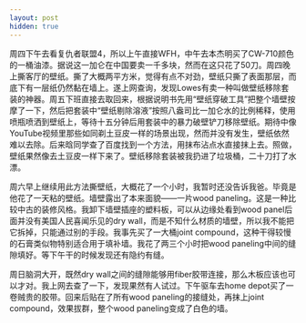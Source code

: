 ```yaml
---
layout: post
hidden: true
---
```


周四下午去看复仇者联盟4，所以上午直接WFH，中午去本杰明买了CW-710颜色的一桶油漆。据说这一加仑在中国要卖一千多块，然而在这只花了50刀。周四晚上撕客厅的壁纸。撕了大概两平方米，觉得有点不对劲，壁纸只撕了表面那层，而底下有一层纸仍然黏在墙上。遂上网查询，发现Lowes有卖一种叫做壁纸移除套装的神器。周五下班直接去取回来，根据说明书先用“壁纸穿破工具”把整个墙壁按摩了一下，然后把套装中“壁纸剔除溶液”按照八盎司比一加仑水的比例稀释，使用喷瓶喷洒到壁纸上，等待十五分钟后用套装中的暴力破壁铲刀移除壁纸。期待中像YouTube视频里那些如同剃土豆皮一样的场景出现，然而并没有发生，壁纸依然难以去除。后来晗同学查了百度找到一个方法，用抹布沾点水直接抹上去。照做，壁纸果然像去土豆皮一样下来了。壁纸移除套装被我扔进了垃圾桶，二十刀打了水漂。

周六早上继续用此方法撕壁纸，大概花了一个小时，我暂时还没告诉我爸。毕竟是他花了一天粘的壁纸。墙壁露出了本来面貌——一片wood paneling。这是一种比较中古的装修风格。我卸下墙壁插座的塑料板，可以从边缘处看到wood panel后面并没有美国人民喜闻乐见的dry wall，而是不知什么材质的墙壁，所以我不能把它拆掉，只能通过别的手段。我事先买了一大桶joint compound，这种干得较慢的石膏类似物特别适合用于填补墙。我花了两三个小时把wood paneling中间的缝隙填好。等下午干的时候发现还有隐约有缝。

周日脑洞大开，既然dry wall之间的缝隙能够用fiber胶带连接，那么木板应该也可以才对。我上网去查了一下，发现果然有人试过。下午驱车去home depot买了一卷贼贵的胶带。回来后贴在了所有wood paneling的接缝处，再抹上joint compound，效果拔群，整个wood paneling变成了白色的墙。